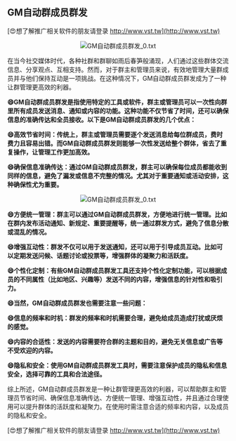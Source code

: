 ## **GM自动群成员群发**

[😍想了解推广相关软件的朋友请登录 http://www.vst.tw](http://www.vst.tw)

 <center><img src="https://vst.tw/MP4/tuiguang/png/1.png" alt="GM自动群成员群发_0.txt"></center>

在当今社交媒体时代，各种社群和群聊如雨后春笋般涌现，人们通过这些群体交流信息、分享观点、互相支持。然而，对于群主和管理员来说，有效地管理大量群成员并与他们保持互动是一项挑战。在这种情况下，GM自动群成员群发成为了一种让群管理更高效的利器。

**😄GM自动群成员群发是指使用特定的工具或软件，群主或管理员可以一次性向群里所有成员发送消息、通知或内容的功能。这种功能不仅节省了时间，还可以确保信息的准确传达和全员接收。以下是GM自动群成员群发的几个优点：**

**😄高效节省时间：传统上，群主或管理员需要逐个发送消息给每位群成员，费时费力且容易出错。而GM自动群成员群发则能够一次性发送给整个群体，省去了重复操作，让管理工作更加高效。**

**😄确保信息准确传达：通过GM自动群成员群发，群主可以确保每位成员都能收到同样的信息，避免了漏发或信息不完整的情况。尤其对于重要通知或活动安排，这种确保性尤为重要。**

 <center><img src="https://vst.tw/MP4/tuiguang/png/5.png" alt="GM自动群成员群发_0.txt"></center>

**😄方便统一管理：群主可以通过GM自动群成员群发，方便地进行统一管理。比如在群内发布活动通知、新规定、重要提醒等，统一通过群发方式，避免了信息分散或混乱的情况。**

**😄增强互动性：群发不仅可以用于发送通知，还可以用于引导成员互动。比如可以定期发送问候、话题讨论或投票等，增强群体的凝聚力和活跃度。**

**😄个性化定制：有些GM自动群成员群发工具还支持个性化定制功能，可以根据成员的不同属性（比如地区、兴趣等）发送不同的内容，增强信息的针对性和吸引力。**

**😄当然，GM自动群成员群发也需要注意一些问题：**

**😄信息的频率和时机：群发的频率和时机需要合理，避免给成员造成打扰或厌烦的感觉。**

**😄内容的合适性：发送的内容需要符合群的主题和目的，避免无关信息或广告等不受欢迎的内容。**

**😄隐私和安全：使用GM自动群成员群发工具时，需要注意保护成员的隐私和信息安全，选择可靠的工具和合法途径。**

综上所述，GM自动群成员群发是一种让群管理更高效的利器，可以帮助群主和管理员节省时间、确保信息准确传达、方便统一管理、增强互动性，并且通过合理使用可以提升群体的活跃度和凝聚力。在使用时需注意合适的频率和内容，以及成员的隐私和安全。

[😍想了解推广相关软件的朋友请登录 http://www.vst.tw](http://www.vst.tw)



